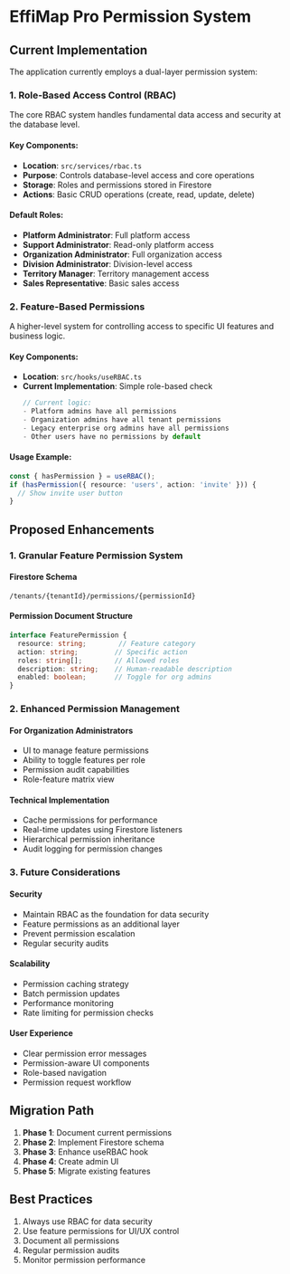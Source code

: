 # EffiMap Pro Permission System

## Current Implementation

The application currently employs a dual-layer permission system:

### 1. Role-Based Access Control (RBAC)
The core RBAC system handles fundamental data access and security at the database level.

#### Key Components:
- **Location**: `src/services/rbac.ts`
- **Purpose**: Controls database-level access and core operations
- **Storage**: Roles and permissions stored in Firestore
- **Actions**: Basic CRUD operations (create, read, update, delete)

#### Default Roles:
- **Platform Administrator**: Full platform access
- **Support Administrator**: Read-only platform access
- **Organization Administrator**: Full organization access
- **Division Administrator**: Division-level access
- **Territory Manager**: Territory management access
- **Sales Representative**: Basic sales access

### 2. Feature-Based Permissions
A higher-level system for controlling access to specific UI features and business logic.

#### Key Components:
- **Location**: `src/hooks/useRBAC.ts`
- **Current Implementation**: Simple role-based check
  ```typescript
  // Current logic:
  - Platform admins have all permissions
  - Organization admins have all tenant permissions
  - Legacy enterprise org admins have all permissions
  - Other users have no permissions by default
  ```

#### Usage Example:
```typescript
const { hasPermission } = useRBAC();
if (hasPermission({ resource: 'users', action: 'invite' })) {
  // Show invite user button
}
```

## Proposed Enhancements

### 1. Granular Feature Permission System

#### Firestore Schema
```
/tenants/{tenantId}/permissions/{permissionId}
```

#### Permission Document Structure
```typescript
interface FeaturePermission {
  resource: string;        // Feature category
  action: string;         // Specific action
  roles: string[];        // Allowed roles
  description: string;    // Human-readable description
  enabled: boolean;       // Toggle for org admins
}
```

### 2. Enhanced Permission Management

#### For Organization Administrators
- UI to manage feature permissions
- Ability to toggle features per role
- Permission audit capabilities
- Role-feature matrix view

#### Technical Implementation
- Cache permissions for performance
- Real-time updates using Firestore listeners
- Hierarchical permission inheritance
- Audit logging for permission changes

### 3. Future Considerations

#### Security
- Maintain RBAC as the foundation for data security
- Feature permissions as an additional layer
- Prevent permission escalation
- Regular security audits

#### Scalability
- Permission caching strategy
- Batch permission updates
- Performance monitoring
- Rate limiting for permission checks

#### User Experience
- Clear permission error messages
- Permission-aware UI components
- Role-based navigation
- Permission request workflow

## Migration Path

1. **Phase 1**: Document current permissions
2. **Phase 2**: Implement Firestore schema
3. **Phase 3**: Enhance useRBAC hook
4. **Phase 4**: Create admin UI
5. **Phase 5**: Migrate existing features

## Best Practices

1. Always use RBAC for data security
2. Use feature permissions for UI/UX control
3. Document all permissions
4. Regular permission audits
5. Monitor permission performance
